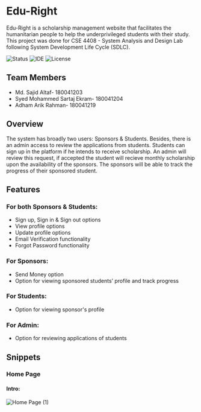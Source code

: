 # Edu-Right

Edu-Right is a scholarship management website that facilitates the humanitarian people to help the underprivileged students with their study. This project was done for CSE 4408 - System Analysis and Design Lab following System Development Life Cycle (SDLC).

![Status](https://img.shields.io/badge/Status-Complete-brightgreen)
![IDE](https://img.shields.io/badge/Code%20Editor-Sublime%20Text-blue)
![License](https://img.shields.io/badge/license-MIT-orange.svg)


## Team Members
* Md. Sajid Altaf- 180041203
* Syed Mohammed Sartaj Ekram- 180041204
* Adham Arik Rahman- 180041219

## Overview
The system has broadly two users: Sponsors & Students. Besides, there is an admin access to review the applications from students. Students can sign up in the platform if he intends to receive scholarship. An admin will review this request, if accepted the student will recieve monthly scholarship upon the availability of the sponsors. The sponsors will be able to track the progress of their sponsored student.  

## Features
### For both Sponsors & Students:
* Sign up, Sign in & Sign out options
* View profile options 
* Update profile options
* Email Verification functionality 
* Forgot Password functionality 

### For Sponsors:
* Send Money option
* Option for viewing sponsored students’ profile and track progress

### For Students:
* Option for viewing sponsor's profile

### For Admin:
* Option for reviewing applications of students


## Snippets
### Home Page
#### Intro:
![Home Page (1)](https://user-images.githubusercontent.com/57594776/109493440-b38e0e00-7ab6-11eb-870c-e7443bb5beb2.jpg)

